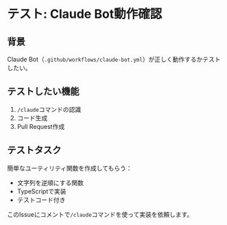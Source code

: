 # テスト: Claude Bot動作確認

## 背景
Claude Bot（`.github/workflows/claude-bot.yml`）が正しく動作するかテストしたい。

## テストしたい機能
1. `/claude`コマンドの認識
2. コード生成
3. Pull Request作成

## テストタスク
簡単なユーティリティ関数を作成してもらう：
- 文字列を逆順にする関数
- TypeScriptで実装
- テストコード付き

このIssueにコメントで`/claude`コマンドを使って実装を依頼します。